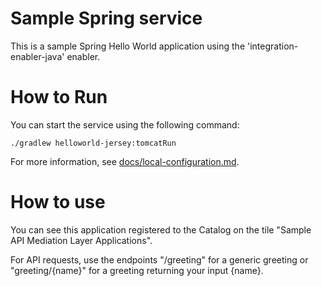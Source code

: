 # Sample Spring service

This is a sample Spring Hello World application using the 'integration-enabler-java' enabler.

# How to Run 

You can start the service using the following command:

    ./gradlew helloworld-jersey:tomcatRun

For more information, see [docs/local-configuration.md](docs/local-configuration.md). 

# How to use

You can see this application registered to the Catalog on the tile "Sample API Mediation Layer Applications".

For API requests, use the endpoints "/greeting" for a generic greeting or "greeting/{name}" for a greeting returning your input {name}.
